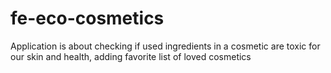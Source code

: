 # fe-eco-cosmetics
Application is about checking if used ingredients in a cosmetic are toxic for our skin and health, adding favorite list of loved cosmetics
